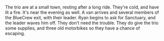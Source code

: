 The trio are at a small town, resting after a long ride. They're cold, and have lit a fire. It's near the evening as well. A van arrives and several members of the BlueCrew exit, with their leader. Ryan begins to ask for Sanctuary, and the leader waves him off. They don't need the trouble. They do give the trio some supplies, and three old motorbikes so they have a chance of escaping.